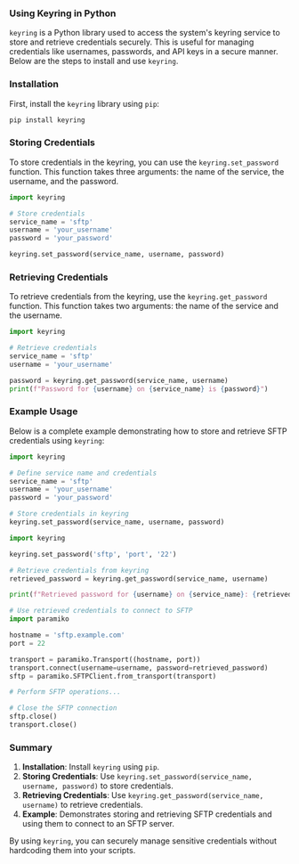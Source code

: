 ### Using Keyring in Python

`keyring` is a Python library used to access the system's keyring service to store and retrieve credentials securely. This is useful for managing credentials like usernames, passwords, and API keys in a secure manner. Below are the steps to install and use `keyring`.

### Installation

First, install the `keyring` library using `pip`:

```bash
pip install keyring
```

### Storing Credentials

To store credentials in the keyring, you can use the `keyring.set_password` function. This function takes three arguments: the name of the service, the username, and the password.

```python
import keyring

# Store credentials
service_name = 'sftp'
username = 'your_username'
password = 'your_password'

keyring.set_password(service_name, username, password)
```

### Retrieving Credentials

To retrieve credentials from the keyring, use the `keyring.get_password` function. This function takes two arguments: the name of the service and the username.

```python
import keyring

# Retrieve credentials
service_name = 'sftp'
username = 'your_username'

password = keyring.get_password(service_name, username)
print(f"Password for {username} on {service_name} is {password}")
```

### Example Usage

Below is a complete example demonstrating how to store and retrieve SFTP credentials using `keyring`:

```python
import keyring

# Define service name and credentials
service_name = 'sftp'
username = 'your_username'
password = 'your_password'

# Store credentials in keyring
keyring.set_password(service_name, username, password)

import keyring

keyring.set_password('sftp', 'port', '22')

# Retrieve credentials from keyring
retrieved_password = keyring.get_password(service_name, username)

print(f"Retrieved password for {username} on {service_name}: {retrieved_password}")

# Use retrieved credentials to connect to SFTP
import paramiko

hostname = 'sftp.example.com'
port = 22

transport = paramiko.Transport((hostname, port))
transport.connect(username=username, password=retrieved_password)
sftp = paramiko.SFTPClient.from_transport(transport)

# Perform SFTP operations...

# Close the SFTP connection
sftp.close()
transport.close()
```

### Summary

1. **Installation**: Install `keyring` using `pip`.
2. **Storing Credentials**: Use `keyring.set_password(service_name, username, password)` to store credentials.
3. **Retrieving Credentials**: Use `keyring.get_password(service_name, username)` to retrieve credentials.
4. **Example**: Demonstrates storing and retrieving SFTP credentials and using them to connect to an SFTP server.

By using `keyring`, you can securely manage sensitive credentials without hardcoding them into your scripts.